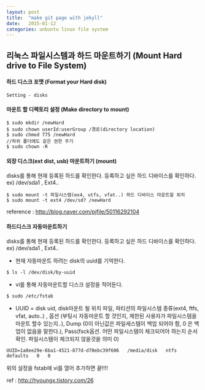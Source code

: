 ```yaml
---
layout: post
title:  "make git page with jekyll"
date:   2015-01-12
categories: unbuntu linux file system
---
```




## 리눅스 파일시스템과 하드 마운트하기 (Mount Hard drive to File System)

#### 하드 디스크 포맷 (Format your Hard disk)
```
Setting - disks
```

#### 마운트 할 디렉토리 설정 (Make directory to mount)
```
$ sudo mkdir /newHard
$ sudo chown userId:userGroup /경로(directory location)
$ sudo chmod 775 /newHard
//하위 폴더에도 같은 권한 주기
$ sudo chown -R
```

#### 외장 디스크(ext dist, usb) 마운트하기 (mount)

disks를 통해 현재 등록된 하드를 확인한다. 등록하고 싶은 하드 디바이스를 확인하다. ex) /dev/sda1 , Ext4..

```
$ sudo mount -t 파일시스템(ex4, utfs, vfat..) 하드 디바이스 마운트할 위치
$ sudo mount -t ext4 /dev/sd? /newHard
```

reference : http://blog.naver.com/pjfile/50116292104

#### 하드디스크 자동마운트하기
disks를 통해 현재 등록된 하드를 확인한다. 등록하고 싶은 하드 디바이스를 확인하다. ex) /dev/sda1 , Ext4..

*  현재 자동마운트 하려는 disk의 uuid를 기억한다.

```
$ ls -l /dev/disk/by-uuid
```
*  vi를 통해 자동마운트할 디스크 설정을 적어둔다.

```
$ sudo /etc/fstab
```
*  UUID = disk uid,  disk마운트 될 위치 파일, 파티션의 파일시스템 종류(ext4, ftfs, vfat, auto..) , 옵션 (부팅시 자동마운트 할 것인지, 제한된 사용자가 파일시스템을 마운트 할수 있는지..), Dump (0이 아닌값은 파일세스템이 백업 되어야 함, 0 은 백업이 없음을 말한다.), Pass(fsck옵션. 어떤 파일시스템이 체크되어야 하는지 순서 확인. 파일시스템이 체크되지 않을것을 의미 0)

```vi
UUID=1a8ee29e-6ba1-4521-877d-d70ebc39f606   /media/disk   ntfs   defaults   0   0
```
위의 설정을 fstab에 vi를 열어 추가하면 끝!!!!

ref : http://hyoungx.tistory.com/26

